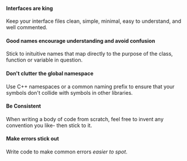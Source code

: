 #### Interfaces are king
Keep your interface files clean, simple, minimal, easy to understand, and well commented.

#### Good names encourage understanding and avoid confusion
Stick to inituitive names that map directly to the purpose of the class, function or variable in question.

#### Don't clutter the global namespace
Use C++ namespaces or a common naming prefix to ensure that your symbols don't collide with symbols in other libraries. 

#### Be Consistent
When writing a body of code from scratch, feel free to invent any convention you like- then stick to it.

#### Make errors stick out
Write code to make common errors *easier to spot*.